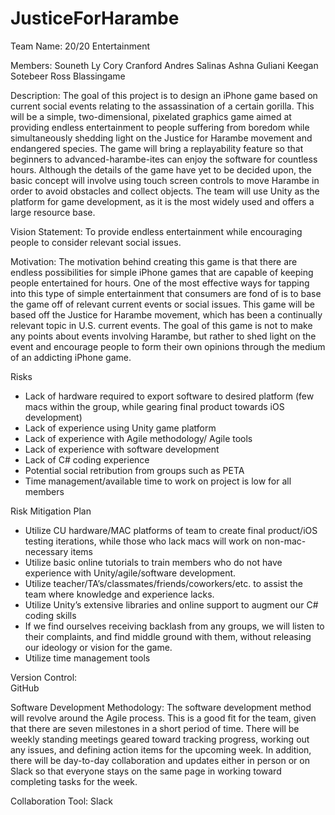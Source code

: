 # JusticeForHarambe

Team Name: 20/20 Entertainment

Members:
Souneth Ly
Cory Cranford
Andres Salinas
Ashna Guliani
Keegan Sotebeer
Ross Blassingame

Description:
The goal of this project is to design an iPhone game based on current social events relating to the assassination of a certain gorilla. This will be a simple, two-dimensional, pixelated graphics game aimed at providing endless entertainment to people suffering from boredom while simultaneously shedding light on the Justice for Harambe movement and endangered species. The game will bring a replayability feature so that beginners to advanced-harambe-ites can enjoy the software for countless hours. Although the details of the game have yet to be decided upon, the basic concept will involve using touch screen controls to move Harambe in order to avoid obstacles and collect objects. The team will use Unity as the platform for game development, as it is the most widely used and offers a large resource base.

Vision Statement:
To provide endless entertainment while encouraging people to consider relevant social issues.

Motivation:
The motivation behind creating this game is that there are endless possibilities for simple iPhone games that are capable of keeping people entertained for hours. One of the most effective ways for tapping into this type of simple entertainment that consumers are fond of is to base the game off of relevant current events or social issues. This game will be based off the Justice for Harambe movement, which has been a continually relevant topic in U.S. current events. The goal of this game is not to make any points about events involving Harambe, but rather to shed light on the event and encourage people to form their own opinions through the medium of an addicting iPhone game.

Risks
- Lack of hardware required to export software to desired platform (few macs within the group, while gearing final product towards iOS development)
- Lack of experience using Unity game platform
- Lack of experience with Agile methodology/ Agile tools
- Lack of experience with software development
- Lack of C# coding experience
- Potential social retribution from groups such as PETA
- Time management/available time to work on project is low for all members

Risk Mitigation Plan
- Utilize CU hardware/MAC platforms of team to create final product/iOS testing iterations, while those who lack macs will work on non-mac-necessary items
- Utilize basic online tutorials to train members who do not have experience with Unity/agile/software development.
- Utilize teacher/TA’s/classmates/friends/coworkers/etc. to assist the team where knowledge and experience lacks.
- Utilize Unity’s extensive libraries and online support to augment our C# coding skills
- If we find ourselves receiving backlash from any groups, we will listen to their complaints, and find middle ground with them, without releasing our ideology or vision for the game.
- Utilize time management tools

Version Control:  
GitHub

Software Development Methodology: 
The software development method will revolve around the Agile process. This is a good fit for the team, given that there are seven milestones in a short period of time. There will be weekly standing meetings geared toward tracking progress, working out any issues, and defining action items for the upcoming week. In addition, there will be day-to-day collaboration and updates either in person or on Slack so that everyone stays on the same page in working toward completing tasks for the week.

Collaboration Tool: 
Slack
